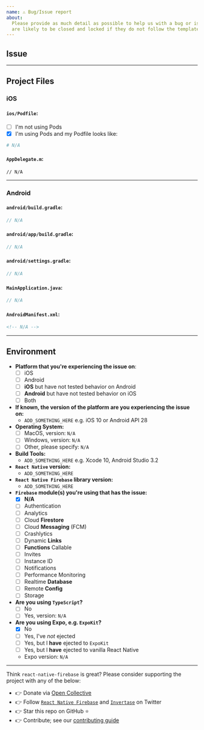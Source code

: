 ```yaml
---
name: ⚠️ Bug/Issue report
about:
  Please provide as much detail as possible to help us with a bug or issue. Issues
  are likely to be closed and locked if they do not follow the template.
---
```


<!---
Hello there you awesome person;
Please note that the issue list of this repo is exclusively for bug reports;

1) For feature requests please visit our [Feature Request Board](https://boards.invertase.io/react-native-firebase).
2) For questions and support please use our Discord chat: https://discord.gg/C9aK28N or Stack Overflow: https://stackoverflow.com/questions/tagged/react-native-firebase
3) If this is a setup issue then please make sure you've correctly followed the setup guides, most setup issues such as 'duplicate dex files', 'default app has not been initialized' etc are all down to an incorrect setup as the guides haven't been correctly followed.
-->

<!-- NOTE: You can change any of the `[ ]` to `[x]` to mark an option(s) as selected -->

<!-- PLEASE DO NOT REMOVE ANY SECTIONS FROM THIS ISSUE TEMPLATE   -->

<!--   Leave them as they are even if they're irrelevant to your issue -->

## Issue

<!-- Please describe your issue here --^ and provide as much detail as you can. -->

<!-- Include code snippets that show your usages of the library in the context of your project. -->

<!-- Snippets that also show how and where the library is imported in JS are useful to debug issues relating to importing or methods not found issues -->

---

## Project Files

<!-- Provide the contents of key project files which will help to debug -->

<!--     For Example: -->

<!--        - iOS: `Podfile` contents. -->

<!--        - Android: `android/build.gradle` contents. -->

<!--        - Android: `android/app/build.gradle` contents. -->

<!--        - Android: `AndroidManifest.xml` contents. -->

<!-- ADD THE CONTENTS OF THE FILES IN THE PROVIDED CODE BLOCKS BELOW -->

### iOS

#### `ios/Podfile`:

* [ ] I'm not using Pods
* [x] I'm using Pods and my Podfile looks like:

```ruby
# N/A
```

#### `AppDelegate.m`:

```objc
// N/A
```

---

### Android

#### `android/build.gradle`:

```groovy
// N/A
```

#### `android/app/build.gradle`:

```groovy
// N/A
```

#### `android/settings.gradle`:

```groovy
// N/A
```

#### `MainApplication.java`:

```java
// N/A
```

#### `AndroidManifest.xml`:

```xml
<!-- N/A -->
```

---

## Environment

<!-- change `[ ]` to `[x]` to select an option(s) -->

* **Platform that you're experiencing the issue on**:
  * [ ] iOS
  * [ ] Android
  * [ ] **iOS** but have not tested behavior on Android
  * [ ] **Android** but have not tested behavior on iOS
  * [ ] Both
* **If known, the version of the platform are you experiencing the issue on:**
  * `ADD_SOMETHING_HERE` e.g. iOS 10 or Android API 28
* **Operating System:**
  * [ ] MacOS, version: `N/A`
  * [ ] Windows, version: `N/A`
  * [ ] Other, please specify: `N/A`
* **Build Tools:**
  * `ADD_SOMETHING_HERE` e.g. Xcode 10, Android Studio 3.2
* **`React Native` version:**
  * `ADD_SOMETHING_HERE`
* **`React Native Firebase` library version:**
  * `ADD_SOMETHING_HERE`
* **`Firebase` module(s) you're using that has the issue:**
  * [x] **N/A**
  * [ ] Authentication
  * [ ] Analytics
  * [ ] Cloud **Firestore**
  * [ ] Cloud **Messaging** (FCM)
  * [ ] Crashlytics
  * [ ] Dynamic **Links**
  * [ ] **Functions** Callable
  * [ ] Invites
  * [ ] Instance ID
  * [ ] Notifications
  * [ ] Performance Monitoring
  * [ ] Realtime **Database**
  * [ ] Remote **Config**
  * [ ] Storage
* **Are you using `TypeScript`?**
  * [ ] No
  * [ ] Yes, version: `N/A`
* **Are you using Expo, e.g. `ExpoKit`?**
  * [x] No
  * [ ] Yes, I've _not_ ejected
  * [ ] Yes, but I **have** ejected to `ExpoKit`
  * [ ] Yes, but I **have** ejected to vanilla React Native
  * Expo version: `N/A`

<!-- Thanks for reading this far down ❤️  -->

<!-- High quality, detailed issues are much easier and quicker to triage for maintainers -->

<!-- For bonus points, if you put a 🔥 (:fire:) emojii at the start of the issue title we'll know -->

<!-- that you took the time to fill this out correctly, or, at least read this far -->

---

Think `react-native-firebase` is great? Please consider supporting the project with any of the below:

* 👉 Donate via [Open Collective](https://opencollective.com/react-native-firebase/donate)
* 👉 Follow [`React Native Firebase`](https://twitter.com/rnfirebase) and [`Invertase`](https://twitter.com/invertaseio) on Twitter
* 👉 Star this repo on GitHub ⭐️
* 👉 Contribute; see our [contributing guide](./../../CONTRIBUTING.md)
